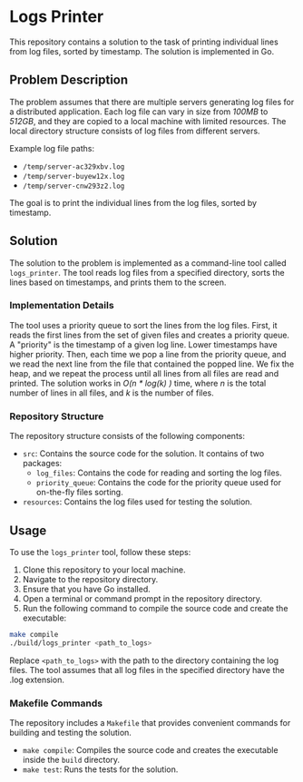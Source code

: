 # Logs Printer

This repository contains a solution to the task of printing individual lines from log files, sorted by timestamp. The solution is implemented in Go.

## Problem Description

The problem assumes that there are multiple servers generating log files for a distributed application. Each log file can vary in size from _100MB_ to _512GB_, and they are copied to a local machine with limited resources. The local directory structure consists of log files from different servers.

Example log file paths:
- `/temp/server-ac329xbv.log`
- `/temp/server-buyew12x.log`
- `/temp/server-cnw293z2.log`

The goal is to print the individual lines from the log files, sorted by timestamp.

## Solution

The solution to the problem is implemented as a command-line tool called `logs_printer`. 
The tool reads log files from a specified directory, sorts the lines based on timestamps, and prints them to the screen.

### Implementation Details

The tool uses a priority queue to sort the lines from the log files.
First, it reads the first lines from the set of given files and creates a priority queue. 
A "priority" is the timestamp of a given log line. Lower timestamps have higher priority.
Then, each time we pop a line from the priority queue, and we read the next line from the file that contained the popped line.
We fix the heap, and we repeat the process until all lines from all files are read and printed.
The solution works in _O(n * log(k) )_ time, where _n_ is the total number of lines in all files, and _k_ is the number of files.

### Repository Structure
The repository structure consists of the following components:

- `src`: Contains the source code for the solution. It contains of two packages:
  - `log_files`: Contains the code for reading and sorting the log files.
  - `priority_queue`: Contains the code for the priority queue used for on-the-fly files sorting.
- `resources`: Contains the log files used for testing the solution.


## Usage

To use the `logs_printer` tool, follow these steps:

1. Clone this repository to your local machine.
2. Navigate to the repository directory.
3. Ensure that you have Go installed.
4. Open a terminal or command prompt in the repository directory.
5. Run the following command to compile the source code and create the executable:
```bash
make compile
./build/logs_printer <path_to_logs>
```
Replace `<path_to_logs>` with the path to the directory containing the log files. The tool assumes that all log files in the specified directory have the .log extension.


### Makefile Commands

The repository includes a `Makefile` that provides convenient commands for building and testing the solution.

- `make compile`: Compiles the source code and creates the executable inside the `build` directory.
- `make test`: Runs the tests for the solution.

